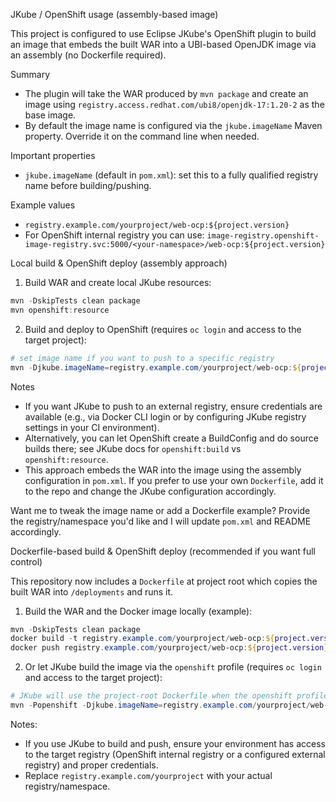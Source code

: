 
JKube / OpenShift usage (assembly-based image)

This project is configured to use Eclipse JKube's OpenShift plugin to build an image that embeds the built WAR into a UBI-based OpenJDK image via an assembly (no Dockerfile required).

Summary
- The plugin will take the WAR produced by `mvn package` and create an image using `registry.access.redhat.com/ubi8/openjdk-17:1.20-2` as the base image.
- By default the image name is configured via the `jkube.imageName` Maven property. Override it on the command line when needed.

Important properties
- `jkube.imageName` (default in `pom.xml`): set this to a fully qualified registry name before building/pushing.

Example values
- `registry.example.com/yourproject/web-ocp:${project.version}`
- For OpenShift internal registry you can use: `image-registry.openshift-image-registry.svc:5000/<your-namespace>/web-ocp:${project.version}`

Local build & OpenShift deploy (assembly approach)

1) Build WAR and create local JKube resources:

```powershell
mvn -DskipTests clean package
mvn openshift:resource
```

2) Build and deploy to OpenShift (requires `oc login` and access to the target project):

```powershell
# set image name if you want to push to a specific registry
mvn -Djkube.imageName=registry.example.com/yourproject/web-ocp:${project.version} openshift:build openshift:apply
```

Notes
- If you want JKube to push to an external registry, ensure credentials are available (e.g., via Docker CLI login or by configuring JKube registry settings in your CI environment).
- Alternatively, you can let OpenShift create a BuildConfig and do source builds there; see JKube docs for `openshift:build` vs `openshift:resource`.
- This approach embeds the WAR into the image using the assembly configuration in `pom.xml`. If you prefer to use your own `Dockerfile`, add it to the repo and change the JKube configuration accordingly.

Want me to tweak the image name or add a Dockerfile example? Provide the registry/namespace you'd like and I will update `pom.xml` and README accordingly.

Dockerfile-based build & OpenShift deploy (recommended if you want full control)

This repository now includes a `Dockerfile` at project root which copies the built WAR into `/deployments` and runs it.

1) Build the WAR and the Docker image locally (example):

```powershell
mvn -DskipTests clean package
docker build -t registry.example.com/yourproject/web-ocp:${project.version} .
docker push registry.example.com/yourproject/web-ocp:${project.version}
```

2) Or let JKube build the image via the `openshift` profile (requires `oc login` and access to the target project):

```powershell
# JKube will use the project-root Dockerfile when the openshift profile is active
mvn -Popenshift -Djkube.imageName=registry.example.com/yourproject/web-ocp:${project.version} openshift:build openshift:apply
```

Notes:
- If you use JKube to build and push, ensure your environment has access to the target registry (OpenShift internal registry or a configured external registry) and proper credentials.
- Replace `registry.example.com/yourproject` with your actual registry/namespace.
